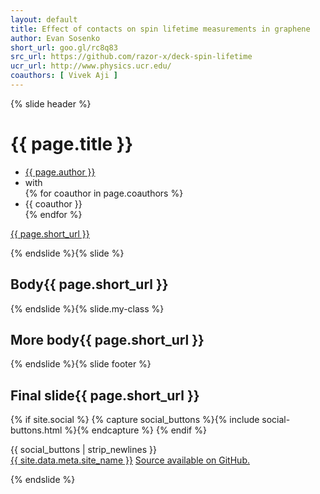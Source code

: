 ```yaml
---
layout: default
title: Effect of contacts on spin lifetime measurements in graphene
author: Evan Sosenko
short_url: goo.gl/rc8q83
src_url: https://github.com/razor-x/deck-spin-lifetime
ucr_url: http://www.physics.ucr.edu/
coauthors: [ Vivek Aji ]
---
```


<style>h2::after{content:"{{ page.short_url }}"};</style>

{% slide header %}

<h1>{{ page.title }}</h1>
<ul class="authors">
  <li class="author"><a href="http://{{ site.data.meta.site_name }}">{{ page.author }}</a>
  </li>
  <li class"connector">with</li>
{% for coauthor in page.coauthors %}
  <li class="author coauthor">{{ coauthor }}</li>
{% endfor %}
</ul>
<div class="qrcode"></div>
<a class="short_url" href="https://{{ page.short_url }}">{{ page.short_url }}</a>
<a class="ucr_logo" href="{{ page.ucr_url }}"></a>

{% endslide %}{% slide %}

## Body

{% endslide %}{% slide.my-class %}

## More body

{% endslide %}{% slide footer %}

## Final slide

{% if site.social %}
  {% capture social_buttons %}{% include social-buttons.html %}{% endcapture %}
{% endif %}

<a class="ucr_logo" href="{{ page.ucr_url }}"></a>
<div class="web-colophon">
  <a class="html5-badge" href="http://www.w3.org/html/logo/" title="HTML5 Powered with CSS3 / Styling, and Semantics"></a>
  {{ social_buttons | strip_newlines }}
</div>
<div class="colophon">
  <a href="http://{{ site.data.meta.site_name }}">{{ site.data.meta.site_name }}</a>
  <a class="src_url" href="{{ page.src_url }}">Source available on GitHub.</a>
</div>

{% endslide %}
